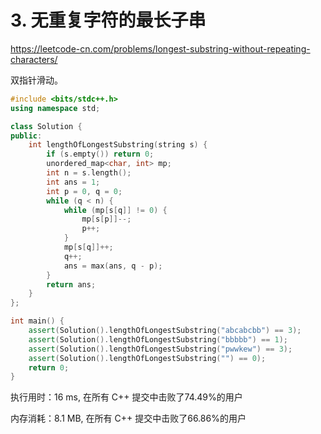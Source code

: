 # 3. 无重复字符的最长子串
https://leetcode-cn.com/problems/longest-substring-without-repeating-characters/

双指针滑动。



```cpp
#include <bits/stdc++.h>
using namespace std;

class Solution {
public:
    int lengthOfLongestSubstring(string s) {
        if (s.empty()) return 0;
        unordered_map<char, int> mp;
        int n = s.length();
        int ans = 1;
        int p = 0, q = 0;
        while (q < n) {
            while (mp[s[q]] != 0) {
                mp[s[p]]--;
                p++;
            }
            mp[s[q]]++;
            q++;
            ans = max(ans, q - p);
        }
        return ans;
    }
};

int main() {
    assert(Solution().lengthOfLongestSubstring("abcabcbb") == 3);
    assert(Solution().lengthOfLongestSubstring("bbbbb") == 1);
    assert(Solution().lengthOfLongestSubstring("pwwkew") == 3);
    assert(Solution().lengthOfLongestSubstring("") == 0);
    return 0;
}
```

执行用时：16 ms, 在所有 C++ 提交中击败了74.49%的用户

内存消耗：8.1 MB, 在所有 C++ 提交中击败了66.86%的用户